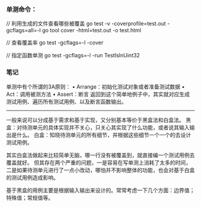 ### 单测命令：
// 利用生成的文件查看哪些被覆盖
go test -v -coverprofile=test.out -gcflags=all=-l
go tool cover -html=test.out -o test.html


// 查看覆盖率
go test  -gcflags=-l -cover

// 指定函数单测
 go test  -gcflags=-l -run  TestIsInUint32



### 笔记
单测中有个所谓的3A原则：
•  Arrange：初始化测试对象或者准备测试数据
•  Act：调用被测方法
•  Assert：断言
返回到这个简单地例子中，其实就对应生成测试用例、遍历所有测试用例、以及断言函数输出。

---
一般来说可以分成基于需求和基于实现，又分别基本等价于黑盒法和白盒法。
黑盒：对待测单元的具体实现并不关心，只关心其实现了什么功能，或者说其输入输出是什么。
白盒：知晓待测单元的所有细节，并根据这些细节一个一个的去设计测试用例。

其实白盒法做起来比较简单无脑，哪一行没有被覆盖到，就直接编一个测试用例去覆盖就好。
但其存在两个严重的问题，一是容易在写单测上消耗了太多的时间，二是如果待测单元进行了一点小改动，哪怕并不影响整体的功能，也会对基于白盒的测试用例造成影响。

基于黑盒的用例主要是根据输入输出来设计的。常常考虑一下几个方面：边界值；特殊值；常规值等。
